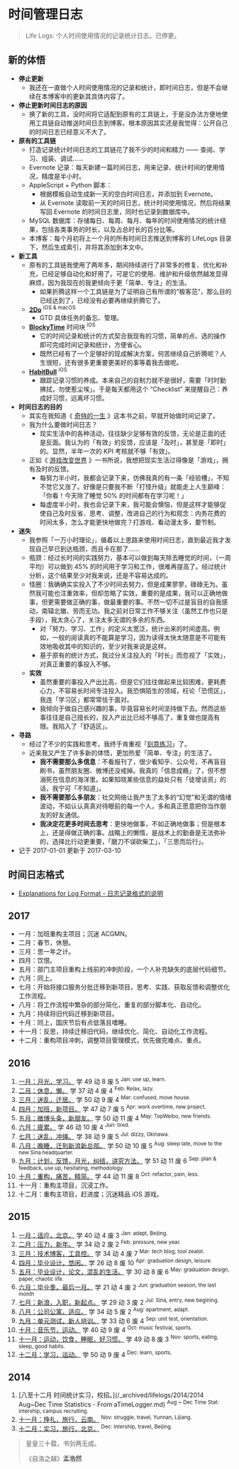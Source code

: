 # 时间管理日志

> Life Logs: 个人时间使用情况的记录统计日志。已停更。

## 新的体悟

- __停止更新__
    - 我还在一直做个人时间使用情况的记录和统计，即时间日志，但是不会继续在本博客中的更新其具体内容了。
- __停止更新时间日志的原因__
    - 换了新的工具，没时间将它适配到原有的工具链上，于是没办法方便地使用工具链自动推送时间日志到博客。根本原因其实还是我觉得：公开自己的时间日志已经意义不大了。
- __原有的工具链__
    - 打造记录统计时间日志的工具链花了我不少的时间和精力 —— 查阅、学习、组装、调试……
    - Evernote 记录：每天新建一篇时间日志，用来记录、统计时间的使用情况，精度是半小时。
    - AppleScript + Python 脚本：
        - 根据模板自动生成新一天的空白时间日志，并添加到 Evernote。
        - 从 Evernote 读取前一天的时间日志，统计时间使用情况，然后将结果写回 Evernote 的时间日志里，同时也记录到数据库中。
    - MySQL 数据库：存储每日、每周、每月、每年的时间使用情况的统计结果，包括各类事务的时长，以及占总时长的百分比等。
    - 本博客：每个月初将上一个月的所有时间日志推送到博客的 LifeLogs 目录下，然后生成索引，并将其添加到本文中。
- __新工具__
    - 原有的工具链我使用了两年多，期间持续进行了非常多的修复、优化和补充，已经足够自动化和好用了。可是它的使用、维护和升级依然越发显得麻烦，因为我现在的我更倾向于更「简单、专注」的生活。
        - 如果折腾这样一个工具链是为了证明自己有所谓的“极客范”，那么目的已经达到了，已经没有必要再继续折腾它了。
    - [__2Do__](https://www.2doapp.com/) <sup>iOS & macOS</sup>
        - GTD 具体任务的备忘、管理。
    - [__BlockyTime__](https://itunes.apple.com/us/app/blockytime-simply-track-you/id1086617993?mt=8) 时间块 <sup>iOS</sup>
        - 它的时间记录和统计的方式契合我现有的习惯，简单的点、选的操作即可完成时间记录和统计，方便省心。
        - 既然已经有了一个足够好的现成解决方案，何苦继续自己折腾呢？人生很短，还有很多更重要更美好的事等着我去做呢。
    - [__HabitBull__](http://www.habitbull.com/) <sup>iOS</sup>
        - 跟踪记录习惯的养成。本来自己的自制力就不是很好，需要「时时勤拂拭，勿使惹尘埃」。于是每天都用这个 “Checklist” 来提醒自己：养成好习惯，远离坏习惯。
- __时间日志的目的__
    - 其实在我知道《 [奇特的一生](https://book.douban.com/subject/1115353/) 》这本书之前，早就开始做时间记录了。
    - 我为什么要做时间日志？
        - 现实生活中的各种活动，往往缺少足够有效的反馈，无论是正面的还是反面。我认为的「有效」的反馈，应该是「及时」，甚至是「即时」的。显然，半年一次的 KPI 考核就不够「有效」。
    - 正如《 [游戏改变世界](https://book.douban.com/subject/10828002/) 》一书所说，我想把现实生活过得像是「游戏」，拥有及时的反馈。
        - 每努力半小时，我都会记录下来，仿佛我真的有一条「经验槽」，不知不觉它又涨了。好像是只要我不断「打怪升级」就能走上人生巅峰：「你看！今天除了睡觉 50% 的时间都有在学习呢！」
        - 每虚度半小时，我也会记录下来，我可能会懊恼，但是这样才能够促使自己及时反省、思考、调整，改进自己的行为和观念：内务花费的时间太多，怎么才能更快地做完？打游戏、看动漫太多，要节制。
- __迷失__
    - 我参照「一万小时理论」，循着以上思路来使用时间日志，直到最近我才发现自己早已到达瓶颈，而且卡在那了……
    - 瓶颈：经过长时间的实践努力，基本可以做到每天除去睡觉的时间，（一周平均）可以做到 45% 的时间用于学习和工作，很难再提高了。经过统计分析，这个结果至少对我来说，还是不容易达成的。
    - 怪圈：我确确实实投入了不少时间去努力，但是成果寥寥，碌碌无为。虽然我可能也注重效率，但却忽略了实效，重要的是成果，我可以正确地做事，但更需要做正确的事，做最重要的事。不然一切不过是盲目的自我感动，南辕北辙、劳而无功。我之前对日常工作不够关注（虽然工作也只是手段），我太贪心了，关注太多无谓的多余的东西。
        - 对「努力、学习、工作」的定义太宽泛，统计出来的时间虚高。例如，一般的阅读真的不能算是学习，因为读得太快太随意是不可能有效地吸收其中的知识的，至少对我来说是这样。
        - 基于原有的统计方式，我过分关注投入的「时长」而忽视了「实效」，对真正重要的事投入不够。
    - __实效__
        - 虽然重要的事投入产出比高，但是它们往往做起来比较困难，更耗费心力，不容易长时间专注投入。我恐惧陌生的领域，枉论「恐慌区」，我连「学习区」都常常怯于面对。
        - 我倾向于做自己感兴趣的事，毕竟容易长时间坚持做下去。然而这些事往往是自己擅长的，投入产出比已经不够高了，重复做也提高有限。我陷入了「舒适区」。
- __寻路__
    - 经过了不少的实践和思考，我终于肯重视「[刻意练习](http://www.geekonomics10000.com/519)」了。
    - 近来我又产生了许多新的体悟，更加热爱「简单、专注」的生活了。
        - __我不需要那么多信息__：不看报刊了，很少看知乎、公众号，不再盲目刷书，虽然朋友圈、微博还没戒掉。我真的「信息成瘾」了，但不想溺死在信息的海洋里。如果知晓某些信息的益处只有「徒增谈资」的话，我宁可「不知道」。
        - __我不需要那么多朋友__：社交网络让我产生了太多的“幻觉”和无谓的情绪波动，不如认认真真对待眼前的每一个人，多和真正愿意把你当作朋友的好友通信。
        - __我决定花更多时间去思考__：更快地做事，不如正确地做事；但是根本上，还是得做正确的事。战略上的懒惰，是战术上的勤奋是无法弥补的，选择比行动更重要，「磨刀不误砍柴工」，「三思而后行」。
- 记于 2017-01-01 更新于 2017-03-10

## 时间日志格式

- [Explanations for Log Format - 日志记录格式的说明](/_archived/think/time-mgt.md)

## 2017

- 一月：加班重构主项目；沉迷 ACGMN。
- 二月：春节，休憩。
- 三月：思一年之计。
- 四月：饮恨。
- 五月：部门主项目重构上线前的冲刺阶段，一个人补充缺失的底层代码细节。
- 六月：同上。
- 七月：开始将接口服务分批迁移到新项目，思考、实践、获取反馈和调整优化工作流程。
- 八月：将工作流程中繁杂的部分简化，重复的部分脚本化、自动化。
- 九月：持续将旧代码迁移到新项目。
- 十月：同上，国庆节后有点低落且嗜睡。
- 十一月：反思，持续迁移旧代码，继续优化、简化、自动化工作流程。
- 十二月：重构项目冲刺，调整项目管理模式，优先做完难点、重点。

## 2016

1. [一月：月光，学习。](/_archived/lifelogs/2016/01/index.md) 学 49 动 8 废 5
    <sup>Jan: use up, learn.</sup>
2. [二月：休息，懒。](/_archived/lifelogs/2016/02/index.md) 学 37 动 4 废 4
    <sup>Feb: Relax, lazy.</sup>
3. [三月：迷乱，迁居。](/_archived/lifelogs/2016/03/index.md) 学 50 动 9 废 4
    <sup>Mar: confused, move house.</sup>
4. [四月：加班，新项目。](/_archived/lifelogs/2016/04/index.md) 学 47 动 7 废 5
    <sup>Apr: work overtime, new project.</sup>
5. [五月：微博头条，新朋友。](/_archived/lifelogs/2016/05/index.md) 学 50 动 11 废 4
    <sup>May: TopWeibo, new friends.</sup>
6. [六月：疲累。](/_archived/lifelogs/2016/06/index.md) 学 46 动 10 废 4
    <sup>Jun: tired.</sup>
7. [七月：迷乱，冲绳。](/_archived/lifelogs/2016/07/index.md) 学 38 动 9 废 5
    <sup>Jul: dizzy, Okinawa.</sup>
8. [八月：晚睡，迁到新浪新总部。](/_archived/lifelogs/2016/08/index.md) 学 50 动 10 废 5
    <sup>Aug: sleep late, move to the new Sina headquarter.</sup>
9. [九月：计划，反馈，月光，纠结，讲究方法。](/_archived/lifelogs/2016/09/index.md) 学 51 动 11 废 6
    <sup>Sep: plan & feedback, use up, hesitating, methodology</sup>
10. [十月：重构，痛苦，精简。](/_archived/lifelogs/2016/10/index.md) 学 44 动 11 废 8
    <sup>Oct: refactor, pain, less.</sup>
11. 十一月：重构主项目，沉浸工作。
12. 十二月：重构主项目，赶进度；沉迷精品 iOS 游戏。

## 2015

1. [一月：适应，北京。](/_archived/lifelogs/2015/01/index.md) 学 40 动 4 废 3
    <sup>Jan: adapt, Beijing.</sup>
2. [二月：压力，新年。](/_archived/lifelogs/2015/02/index.md) 学 34 动 2 废 2
    <sup>Feb: pressure, new year.</sup>
3. [三月：技术博客，工具控。](/_archived/lifelogs/2015/03/index.md) 学 34 动 4 废 7
    <sup>Mar: tech blog, tool zealot.</sup>
4. [四月：毕业设计，悠闲。](/_archived/lifelogs/2015/04/index.md) 学 26 动 8 废 10
    <sup>Apr: graduation design, leisure.</sup>
5. [五月：毕业设计，论文，混乱的生活。](/_archived/lifelogs/2015/05/index.md) 学 30 动 8 废 6
    <sup>May: graduation design, paper, chaotic life.</sup>
6. [六月：毕业季，最后一月。](/_archived/lifelogs/2015/06/index.md) 学 21 动 4 废 2
    <sup>Jun: graduation season, the last month</sup>
7. [七月：新浪，入职，新起点。](/_archived/lifelogs/2015/07/index.md) 学 29 动 3 废 2
    <sup>Jul: Sina, entry, new begining.</sup>
8. [八月：公司公寓，适应。](/_archived/lifelogs/2015/08/index.md) 学 34 动 5 废 2
    <sup>Aug: apartment, adapt.</sup>
9. [九月：单元测试，新人培训。](/_archived/lifelogs/2015/09/index.md) 学 33 动 6 废 4
    <sup>Sep: unit test, orientation.</sup>
10. [十月：音乐节，运动。](/_archived/lifelogs/2015/10/index.md) 学 40 动 9 废 4
    <sup>Oct: music festival, sports.</sup>
11. [十一月：运动，饮食，睡眠，好习惯。](/_archived/lifelogs/2015/11/index.md) 学 49 动 8 废 3
    <sup>Nov: sports, eating, sleep, good habits.</sup>
12. [十二月：学习，运动。](/_archived/lifelogs/2015/12/index.md) 学 50 动 9 废 4
    <sup>Dec: learn, sports.</sup>

## 2014

1. [八至十二月 时间统计实习，校招。](/_archived/lifelogs/2014/2014 Aug~Dec Time Statistics - From aTimeLogger.md)
    <sup>Aug ~ Dec Time Stat: intership, campus recruiting.</sup>
2. [十一月：挣扎，旅行，云南。](/_archived/lifelogs/2014/11/index.md)
    <sup>Nov: struggle, travel, Yunnan, Lijiang.</sup>
3. [十二月：实习，旅行，北京。](/_archived/lifelogs/2014/12/index.md)
    <sup>Dec: intership, travel, Beijing.</sup>

> 皇皇三十载，书剑两无成。
>
>《自洛之越》__孟浩然__

